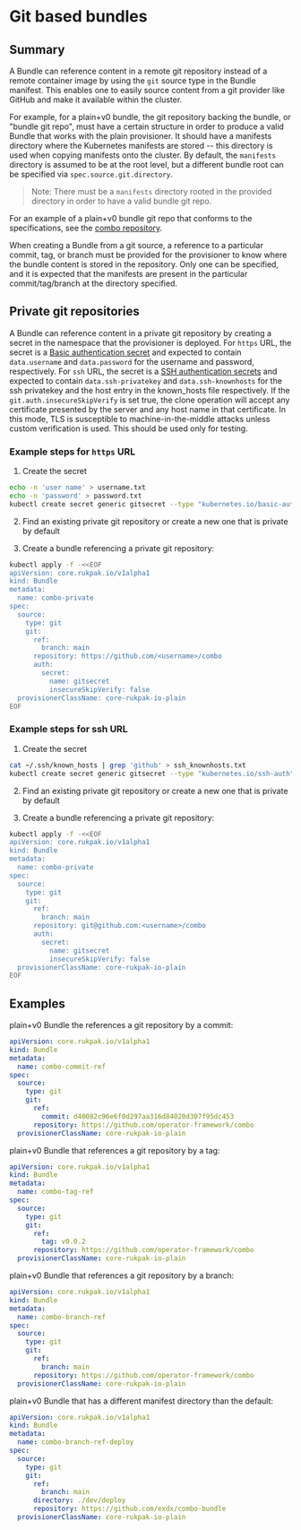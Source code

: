 # Git based bundles

## Summary

A Bundle can reference content in a remote git repository instead of a remote container image by using the
`git` source type in the Bundle manifest. This enables one to easily source content from a git provider like GitHub and
make it available within the cluster.

For example, for a plain+v0 bundle, the git repository backing the bundle, or "bundle git repo", must have a certain
structure in order to produce a valid Bundle that works with the plain provisioner. It should have a manifests directory
where the Kubernetes manifests are stored -- this directory is used when copying manifests onto the cluster. By default,
the `manifests` directory is assumed to be at the root level, but a different bundle root can be specified
via `spec.source.git.directory`.

> Note: There must be a `manifests` directory rooted in the provided directory in order to have a valid bundle git repo.

For an example of a plain+v0 bundle git repo that conforms to the specifications, see
the [combo repository](https://github.com/operator-framework/combo/).

When creating a Bundle from a git source, a reference to a particular commit, tag, or branch must be provided for the
provisioner to know where the bundle content is stored in the repository. Only one can be specified, and it is expected
that the manifests are present in the particular commit/tag/branch at the directory specified.

## Private git repositories

A Bundle can reference content in a private git repository by creating a secret in the namespace that the provisioner is deployed.
For `https` URL, the secret is a [Basic authentication secret](https://kubernetes.io/docs/concepts/configuration/secret/#basic-authentication-secret)
and expected to contain `data.username` and `data.password` for the username and password, respectively.
For `ssh` URL, the secret is a [SSH authentication secrets](https://kubernetes.io/docs/concepts/configuration/secret/#ssh-authentication-secrets)
and expected to contain `data.ssh-privatekey` and `data.ssh-knownhosts` for the ssh privatekey and the host entry in the known_hosts file respectively.
If the `git.auth.insecureSkipVerify` is set true, the clone operation will accept any certificate presented by the server and any host name in that
certificate. In this mode, TLS is susceptible to machine-in-the-middle attacks unless custom verification is
used. This should be used only for testing.

### Example steps for `https` URL

1. Create the secret

```sh
echo -n 'user name' > username.txt
echo -n 'password' > password.txt
kubectl create secret generic gitsecret --type "kubernetes.io/basic-auth" --from-file=username=./username.txt --from-file=password=./password.txt -n rukpak-system
```

2. Find an existing private git repository or create a new one that is private by default

3. Create a bundle referencing a private git repository:

```bash
kubectl apply -f -<<EOF
apiVersion: core.rukpak.io/v1alpha1
kind: Bundle
metadata:
  name: combo-private
spec:
  source:
    type: git
    git:
      ref:
        branch: main
      repository: https://github.com/<username>/combo
      auth:
        secret:
          name: gitsecret
          insecureSkipVerify: false
  provisionerClassName: core-rukpak-io-plain
EOF
```

### Example steps for ssh URL

1. Create the secret

```sh
cat ~/.ssh/known_hosts | grep 'github' > ssh_knownhosts.txt
kubectl create secret generic gitsecret --type "kubernetes.io/ssh-auth" --from-file=ssh-privatekey=~/.ssh/id_rsa --from-file=ssh-knownhosts=./ssh_konwnhosts.txt -n rukpak-system
```

2. Find an existing private git repository or create a new one that is private by default

3. Create a bundle referencing a private git repository:

```bash
kubectl apply -f -<<EOF
apiVersion: core.rukpak.io/v1alpha1
kind: Bundle
metadata:
  name: combo-private
spec:
  source:
    type: git
    git:
      ref:
        branch: main
      repository: git@github.com:<username>/combo
      auth:
        secret:
          name: gitsecret
          insecureSkipVerify: false
  provisionerClassName: core-rukpak-io-plain
EOF
```


## Examples

plain+v0 Bundle the references a git repository by a commit:

```yaml
apiVersion: core.rukpak.io/v1alpha1
kind: Bundle
metadata:
  name: combo-commit-ref
spec:
  source:
    type: git
    git:
      ref:
        commit: d40082c96e6f0d297aa316d84020d307f95dc453
      repository: https://github.com/operator-framework/combo
  provisionerClassName: core-rukpak-io-plain
```

plain+v0 Bundle that references a git repository by a tag:

```yaml
apiVersion: core.rukpak.io/v1alpha1
kind: Bundle
metadata:
  name: combo-tag-ref
spec:
  source:
    type: git
    git:
      ref:
        tag: v0.0.2
      repository: https://github.com/operator-framework/combo
  provisionerClassName: core-rukpak-io-plain
```

plain+v0 Bundle that references a git repository by a branch:

```yaml
apiVersion: core.rukpak.io/v1alpha1
kind: Bundle
metadata:
  name: combo-branch-ref
spec:
  source:
    type: git
    git:
      ref:
        branch: main
      repository: https://github.com/operator-framework/combo
  provisionerClassName: core-rukpak-io-plain
```

plain+v0 Bundle that has a different manifest directory than the default:

```yaml
apiVersion: core.rukpak.io/v1alpha1
kind: Bundle
metadata:
  name: combo-branch-ref-deploy
spec:
  source:
    type: git
    git:
      ref:
        branch: main
      directory: ./dev/deploy
      repository: https://github.com/exdx/combo-bundle
  provisionerClassName: core-rukpak-io-plain
```

